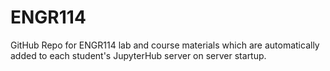 # ENGR114
GitHub Repo for ENGR114 lab and course materials which are automatically added to each student's JupyterHub server on server startup.
